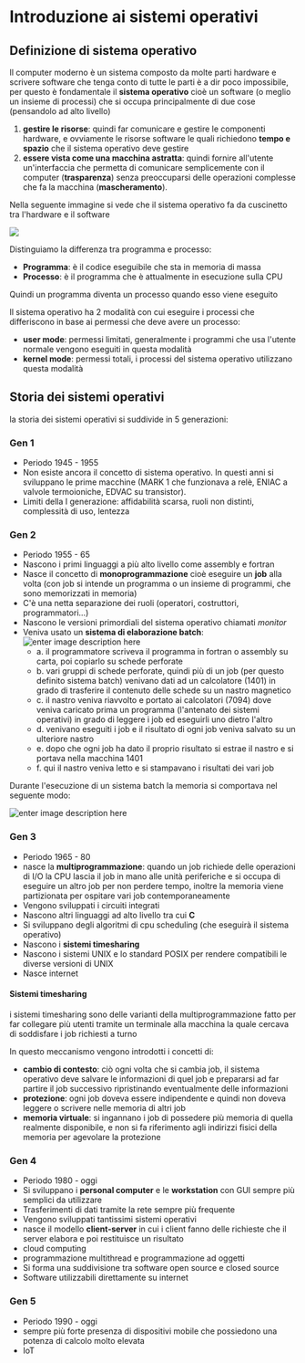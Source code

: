 ﻿# Introduzione ai sistemi operativi

## Definizione di sistema operativo

Il computer moderno è un sistema composto da molte parti hardware e scrivere software che tenga conto di tutte le parti è a dir poco impossibile, per questo è fondamentale il **sistema operativo** cioè un software (o meglio un insieme di processi) che si occupa principalmente di due cose (pensandolo ad alto livello)

1. **gestire le risorse**: quindi far comunicare e gestire le componenti hardware, e ovviamente le risorse software le quali richiedono **tempo e spazio** che il sistema operativo deve gestire
2. **essere vista come una macchina astratta**: quindi fornire all'utente un'interfaccia che permetta di comunicare semplicemente con il computer (**trasparenza**) senza preoccuparsi delle operazioni complesse che fa la macchina (**mascheramento**).

Nella seguente immagine si vede che il sistema operativo fa da cuscinetto tra l'hardware e il software

![](https://i.ibb.co/TBkYbbD/achitecture.png)

Distinguiamo la differenza tra programma e processo:

- **Programma**: è il codice eseguibile che sta in memoria di massa
- **Processo**: è il programma che è attualmente in esecuzione sulla CPU

Quindi un programma diventa un processo quando esso viene eseguito

Il sistema operativo ha 2 modalità con cui eseguire i processi che differiscono in base ai permessi che deve avere un processo:

- **user mode**: permessi limitati, generalmente i programmi che usa l'utente normale vengono eseguiti in questa modalità
- **kernel mode**: permessi totali, i processi del sistema operativo utilizzano questa modalità


## Storia dei sistemi operativi

la storia dei sistemi operativi si suddivide in 5 generazioni:

### Gen 1

- Periodo 1945 - 1955
- Non esiste ancora il concetto di sistema operativo. In questi anni si sviluppano le prime macchine (MARK 1 che funzionava a relè, ENIAC a valvole termoioniche, EDVAC su transistor).
- Limiti della I generazione: affidabilità scarsa, ruoli non distinti, complessità di uso, lentezza

### Gen 2

- Periodo 1955 - 65
- Nascono i primi linguaggi a più alto livello come assembly e fortran
- Nasce il concetto di **monoprogrammazione** cioè eseguire un **job** alla volta (con job si intende un programma o un insieme di programmi, che sono memorizzati in memoria)
- C'è una netta separazione dei ruoli (operatori, costruttori, programmatori...)
- Nascono le versioni primordiali del sistema operativo chiamati *monitor*
- Veniva usato un **sistema di elaborazione batch**:
 ![enter image description here](https://i.ibb.co/B3hcbYS/batch.png)
	- a. il programmatore scriveva il programma in fortran o assembly su carta, poi copiarlo su schede perforate
	- b. vari gruppi di schede perforate, quindi più di un job (per questo definito sistema batch) venivano dati ad un calcolatore (1401) in grado di trasferire il contenuto delle schede su un nastro magnetico
	- c. il nastro veniva riavvolto e portato ai calcolatori (7094) dove veniva caricato prima un programma (l'antenato dei sistemi operativi) in grado di leggere i job ed eseguirli uno dietro l'altro
	- d. venivano eseguiti i job e il risultato di ogni job veniva salvato su un ulteriore nastro
	- e. dopo che ogni job ha dato il proprio risultato si estrae il nastro e si portava nella macchina 1401
	- f. qui il nastro veniva letto e si stampavano i risultati dei vari job

Durante l'esecuzione di un sistema batch la memoria si comportava nel seguente modo:

![enter image description here](https://i.ibb.co/G9F2Rkw/memoria-batch.png)


### Gen 3

- Periodo 1965 - 80
- nasce la **multiprogrammazione**: quando un job richiede delle operazioni di I/O la CPU lascia il job in mano alle unità periferiche e si occupa di eseguire un altro job per non perdere tempo, inoltre la memoria viene partizionata per ospitare vari job contemporaneamente
- Vengono sviluppati i circuiti integrati
- Nascono altri linguaggi ad alto livello tra cui **C**
- Si sviluppano degli algoritmi di cpu scheduling (che eseguirà il sistema operativo)
- Nascono i **sistemi timesharing**
- Nascono i sistemi UNIX e lo standard POSIX per rendere compatibili le diverse versioni di UNIX
- Nasce internet

#### Sistemi timesharing

i sistemi timesharing sono delle varianti della multiprogrammazione fatto per far collegare più utenti tramite un terminale alla macchina la quale cercava di soddisfare i job richiesti a turno

In questo meccanismo vengono introdotti i concetti di:
- **cambio di contesto**: ciò ogni volta che si cambia job, il sistema operativo deve salvare le informazioni di quel job e prepararsi ad far partire il job successivo ripristinando eventualmente delle informazioni
- **protezione**: ogni job doveva essere indipendente e quindi non doveva leggere o scrivere nelle memoria di altri job
- **memoria virtuale**: si ingannano i job di possedere più memoria di quella realmente disponibile, e non si fa riferimento agli indirizzi fisici della memoria per agevolare la protezione



### Gen 4

- Periodo 1980 - oggi
- Si sviluppano i **personal computer** e le **workstation** con GUI sempre più semplici da utilizzare
- Trasferimenti di dati tramite la rete sempre più frequente
- Vengono sviluppati tantissimi sistemi operativi
- nasce il modello **client-server** in cui i client fanno delle richieste che il server elabora e poi restituisce un risultato
- cloud computing
- programmazione multithread e programmazione ad oggetti
- Si forma una suddivisione tra software open source e closed source
- Software utilizzabili direttamente su internet


### Gen 5

- Periodo 1990 - oggi
- sempre più forte presenza di dispositivi mobile che possiedono una potenza di calcolo molto elevata
- IoT
